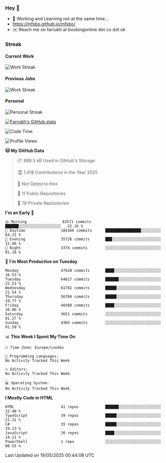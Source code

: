 ### Hey 👋

- 🏃 Working and Learning not at the same time...
- https://mfsbo.github.io/mfsbo/
- ✉️ Reach me on farrukh at bookingonline dot co dot uk

### Streak
#### Current Work
![Work Streak](https://streak-stats.demolab.com/?user=mfsbo)
#### Previous Jobs
![Work Streak](https://streak-stats.demolab.com/?user=farrukhcw)
#### Personal
![Personal Streak](https://streak-stats.demolab.com/?user=farrukhsubhani)

[![Farrukh's GitHub stats](https://github-readme-stats.vercel.app/api?username=mfsbo&hide=stars&count_private=true)](https://github.com/mfsbo/)

<!--START_SECTION:waka-->
![Code Time](http://img.shields.io/badge/Code%20Time-917%20hrs%2016%20mins-blue)

![Profile Views](http://img.shields.io/badge/Profile%20Views-1-blue)

**🐱 My GitHub Data** 

> 📦 888.5 kB Used in GitHub's Storage 
 > 
> 🏆 1,418 Contributions in the Year 2025
 > 
> 🚫 Not Opted to Hire
 > 
> 📜 11 Public Repositories 
 > 
> 🔑 78 Private Repositories 
 > 
**I'm an Early 🐤** 

```text
🌞 Morning                63571 commits       ██████░░░░░░░░░░░░░░░░░░░   22.16 % 
🌆 Daytime                184166 commits      ████████████████░░░░░░░░░   64.21 % 
🌃 Evening                35726 commits       ███░░░░░░░░░░░░░░░░░░░░░░   12.46 % 
🌙 Night                  3374 commits        ░░░░░░░░░░░░░░░░░░░░░░░░░   01.18 % 
```
📅 **I'm Most Productive on Tuesday** 

```text
Monday                   47420 commits       ████░░░░░░░░░░░░░░░░░░░░░   16.53 % 
Tuesday                  64617 commits       ██████░░░░░░░░░░░░░░░░░░░   22.53 % 
Wednesday                61782 commits       █████░░░░░░░░░░░░░░░░░░░░   21.54 % 
Thursday                 56704 commits       █████░░░░░░░░░░░░░░░░░░░░   19.77 % 
Friday                   48360 commits       ████░░░░░░░░░░░░░░░░░░░░░   16.86 % 
Saturday                 3651 commits        ░░░░░░░░░░░░░░░░░░░░░░░░░   01.27 % 
Sunday                   4303 commits        ░░░░░░░░░░░░░░░░░░░░░░░░░   01.50 % 
```


📊 **This Week I Spent My Time On** 

```text
🕑︎ Time Zone: Europe/London

💬 Programming Languages: 
No Activity Tracked This Week

🔥 Editors: 
No Activity Tracked This Week

💻 Operating System: 
No Activity Tracked This Week
```

**I Mostly Code in HTML** 

```text
HTML                     41 repos            ██████░░░░░░░░░░░░░░░░░░░   22.40 % 
TypeScript               39 repos            █████░░░░░░░░░░░░░░░░░░░░   21.31 % 
C#                       35 repos            █████░░░░░░░░░░░░░░░░░░░░   19.13 % 
JavaScript               26 repos            ████░░░░░░░░░░░░░░░░░░░░░   14.21 % 
PowerShell               1 repo              ░░░░░░░░░░░░░░░░░░░░░░░░░   00.55 % 
```




 Last Updated on 19/05/2025 00:44:08 UTC
<!--END_SECTION:waka-->
<!--
**mfsbo/mfsbo** is a ✨ _special_ ✨ repository because its `README.md` (this file) appears on your GitHub profile.

Here are some ideas to get you started:

- 🔭 I’m currently working on ...
- 🌱 I’m currently learning ...
- 👯 I’m looking to collaborate on ...
- 🤔 I’m looking for help with ...
- 💬 Ask me about ...
- 📫 How to reach me: ...
- 😄 Pronouns: ...
- ⚡ Fun fact: ...
-->
